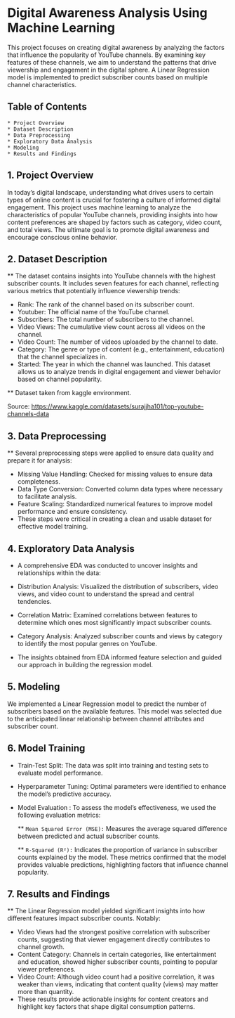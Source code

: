 # Digital Awareness Analysis Using Machine Learning

This project focuses on creating digital awareness by analyzing the factors that influence the popularity of YouTube channels. By examining key features of these channels, we aim to understand the patterns that drive viewership and engagement in the digital sphere. A Linear Regression model is implemented to predict subscriber counts based on multiple channel characteristics.

## Table of Contents
    * Project Overview
    * Dataset Description
    * Data Preprocessing
    * Exploratory Data Analysis
    * Modeling
    * Results and Findings

## 1. Project Overview
In today’s digital landscape, understanding what drives users to certain types of online content is crucial for fostering a culture of informed digital engagement. This project uses machine learning to analyze the characteristics of popular YouTube channels, providing insights into how content preferences are shaped by factors such as category, video count, and total views. The ultimate goal is to promote digital awareness and encourage conscious online behavior.

## 2. Dataset Description
** The dataset contains insights into YouTube channels with the highest subscriber counts. It includes seven features for each channel, reflecting various metrics that potentially influence viewership trends:

- Rank: The rank of the channel based on its subscriber count.
- Youtuber: The official name of the YouTube channel.
- Subscribers: The total number of subscribers to the channel.
- Video Views: The cumulative view count across all videos on the channel.
- Video Count: The number of videos uploaded by the channel to date.
- Category: The genre or type of content (e.g., entertainment, education) that the channel specializes in.
- Started: The year in which the channel was launched.
This dataset allows us to analyze trends in digital engagement and viewer behavior based on channel popularity.

** Dataset taken from kaggle environment.

Source:  https://www.kaggle.com/datasets/surajjha101/top-youtube-channels-data
## 3. Data Preprocessing
** Several preprocessing steps were applied to ensure data quality and prepare it for analysis:

- Missing Value Handling: Checked for missing values to ensure data completeness.
- Data Type Conversion: Converted column data types where necessary to facilitate analysis.
- Feature Scaling: Standardized numerical features to improve model performance and ensure consistency.
- These steps were critical in creating a clean and usable dataset for effective model training.

## 4. Exploratory Data Analysis
* A comprehensive EDA was conducted to uncover insights and relationships within the data:

* Distribution Analysis: Visualized the distribution of subscribers, video views, and video count to understand the spread and central tendencies.
* Correlation Matrix: Examined correlations between features to determine which ones most significantly impact subscriber counts.
* Category Analysis: Analyzed subscriber counts and views by category to identify the most popular genres on YouTube.
* The insights obtained from EDA informed feature selection and guided our approach in building the regression model.

## 5. Modeling
We implemented a Linear Regression model to predict the number of subscribers based on the available features. This model was selected due to the anticipated linear relationship between channel attributes and subscriber count.

## 6. Model Training
- Train-Test Split: The data was split into training and testing sets to evaluate model performance.
- Hyperparameter Tuning: Optimal parameters were identified to enhance the model’s predictive accuracy.
- Model Evaluation : To assess the model’s effectiveness, we used the following evaluation metrics:

  ** `Mean Squared Error (MSE):` Measures the average squared difference between predicted and actual subscriber counts.

  ** `R-Squared (R²):` Indicates the proportion of variance in subscriber counts explained by the model.
 These metrics confirmed that the model provides valuable predictions, highlighting factors that influence channel popularity.

## 7. Results and Findings
** The Linear Regression model yielded significant insights into how different features impact subscriber counts. Notably:

* Video Views had the strongest positive correlation with subscriber counts, suggesting that viewer engagement directly contributes to channel growth.
* Content Category: Channels in certain categories, like entertainment and education, showed higher subscriber counts, pointing to popular viewer preferences.
* Video Count: Although video count had a positive correlation, it was weaker than views, indicating that content quality (views) may matter more than quantity.
* These results provide actionable insights for content creators and highlight key factors that shape digital consumption patterns.

